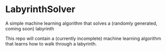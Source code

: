 # LabyrinthSolver
A simple machine learning algorithm that solves a (randomly generated, coming soon) labyrinth

This repo will contain a (currently incomplete) machine learning algorithm that learns how to walk through a labyrinth. 
